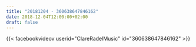 ```yaml
---
title: "20181204 - 360638647846162"
date: 2018-12-04T12:00:00+02:00
draft: false
---
```


{{< facebookvideov userid="ClareRadelMusic" id="360638647846162" >}}